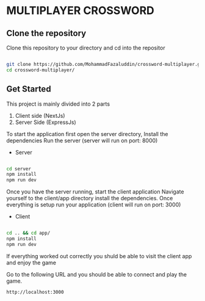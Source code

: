 # MULTIPLAYER CROSSWORD

## Clone the repository

Clone this repository to your directory and cd into the repositor

```bash

git clone https://github.com/MohammadFazaluddin/crossword-multiplayer.git
cd crossword-multiplayer/

```

## Get Started

This project is mainly divided into 2 parts

1. Client side (NextJs)
2. Server Side (ExpressJs)

To start the application first open the server directory, 
Install the dependencies
Run the server (server will run on port: 8000)

- Server
```bash

cd server
npm install
npm run dev

```

Once you have the server running, start the client application 
Navigate yourself to the client/app directory install the dependencies.
Once everything is setup run your application (client will run on port: 3000)

- Client
```bash

cd .. && cd app/
npm install
npm run dev

```

If everything worked out correctly you shuld be able to visit the client app and enjoy the game

Go to the following URL and you should be able to connect and play the game.

```
http://localhost:3000
```
